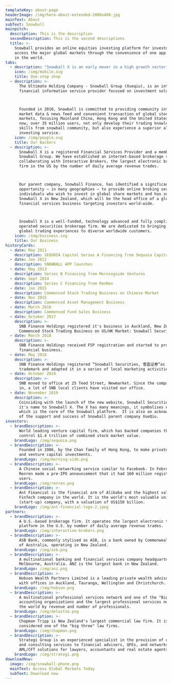 ```yaml
---
templateKey: about-page
headerImage: /img/hero-about-extended-2000x400.jpg
mainText: About
subText: Snowball
mainpitch:
  description: This is the description
  secondDescription: This is the second descriptions
  title: >-
    Snowball provides an online equities investing platform for investors to
    access the major global markets through the convenience of one app anywhere
    in the world.
tabs:
  - description: "Snowball X is an early mover in a high growth sector arising as a result of four forces that drive global financial services: Online trading, access to global markets, social information flows and fintech.\r\n\n* Open account、place orders、retrieve market reports all in one app; \n* Link to major stock exchanges, supports gearing, short-sale and t+0 trading; \n* Direct link to Xueqiu community to follow latest industry topics, get insights from professional investors and write your own investment stories."
    icon: /img/mobile.svg
    title: One-stop shop
  - description: >-
      The Ultimate Holding Company - Snowball Group (Xueqiu), is an internet
      financial information service provider focused on investment solutions.



      Founded in 2010, Snowball is committed to providing community interaction,
      market data & news feed and convenient transaction of global stock
      markets, focusing Mainland China, Hong Kong and the United States. Up to
      now, over 35 million users, not only develop their trading knowledge and
      skills from snowball community, but also experience a superior all-in-one
      investing service.
    icon: /img/people.svg
    title: Our Backers
  - description: >-
      Snowball X is a registered Financial Services Provider and a member of the
      Snowball Group. We have established an internet-based brokerage service,
      collaborating with Interactive Brokers, the largest electronic brokerage
      firm in the US by the number of daily average revenue trades. 



      Our parent company, Snowball Finance, has identified a significant
      opportunity – in many geographies – to provide online broking services to
      individuals who wish to invest in global share markets and has set up
      Snowball X in New Zealand, which will be the head office of a global
      financial services business targeting investors world-wide. 



      Snowball X is a well-funded, technology advanced and fully compliant
      operated securities brokerage firm. We are dedicated to bringing online
      global trading experiences to diverse worldwide customers.
    icon: /img/business.svg
    title: Our Business
historyCards:
  - date: May 2011
    description: SEQUOIA Capital Series A Financing from Sequoia Capital
  - date: Jan 2012
    description: SNOWBALL APP launches
  - date: May 2013
    description: Series B Financing from Morningside Ventures
  - date: Sept 2014
    description: Series C Financing from RenRen
  - date: Jan 2015
    description: Commenced Stock Trading Business on Chinese Market
  - date: Nov 2015
    description: Commenced Asset Management Business
  - date: March 2016
    description: Commenced Fund Sales Business
  - date: October 2017
    description: >-
      SNB Finance Holdings registered it's business in Auckland, New Zealand.
      Commenced Stock Trading Business on US/HK Market: Snowball Securities
  - date: March 2018
    description: >-
      SNB Finance Holdings received FSP registration and started to provide
      financial business.
  - date: May 2018
    description: >-
      SNB Finance Holdings registered “Snowball Securities, 雪盈证券“as brand
      trademark and adapted it in a series of local marketing activities.
  - date: October 2018
    description: >-
      SNB moved to office at 25 Teed Street, Newmarket. Since the company moved
      in, a lot of SNB local clients have visited our office.
  - date: November 2019
    description: >-
      Coinciding with the launch of the new website, Snowball Securities changed
      it's name to Snowball X. The X has many meanings, it symbolises eXchange
      which is the core of the Snowball platform.  It is also an acknowledgement
      of the support and success of Snowball parent company XueQiu. 
investors:
  - brandDescription: >-
      World leading venture capital firm, which has backed companies that now
      control $1.4 trillion of combined stock market value.
    brandLogo: /img/sequoia.png
  - brandDescription: >-
      Founded in 1986, by the Chan family of Hong Kong, to make private equity
      and venture capital investments.
    brandLogo: /img/morning-side.png
  - brandDescription: >-
      A Chinese social networking service similar to Facebook. In February 2011,
      Renren made a pre-IPO announcement that it had 160 million registered
      users.
    brandLogo: /img/renren.png
  - brandDescription: >-
      Ant Financial is the financial arm of Alibaba and the highest valued
      FinTech company in the world. It is the world's most valuable unicorn
      (start-up) company, with a valuation of US$150 billion.
    brandLogo: /img/ant-financial-logo-2.jpeg
partners:
  - brandDescription: >-
      A U.S.-based brokerage firm. It operates the largest electronic trading
      platform in the U.S. by number of daily average revenue trades.
    brandLogo: /img/interactive-brokers.png
  - brandDescription: >-
      ASB Bank, commonly stylised as ASB, is a bank owned by Commonwealth Bank
      of Australia, operating in New Zealand.
    brandLogo: /img/asb.png
  - brandDescription: >-
      A multinational banking and financial services company headquartered in
      Melbourne, Australia. ANZ is the largest bank in New Zealand.
    brandLogo: /img/anz.png
  - brandDescription: >-
      Hobson Wealth Partners Limited is a leading private wealth advisory team
      with offices in Auckland, Tauranga, Wellington and Christchurch.
    brandLogo: /img/hobson.png
  - brandDescription: >-
      A multinational professional services network and one of the "Big Four"
      accounting organizations and the largest professional services network in
      the world by revenue and number of professionals.
    brandLogo: /img/deloitte.png
  - brandDescription: >-
      Chapman Tripp is New Zealand's largest commercial law firm. It is
      considered one of the "big three" law firms.
    brandLogo: /img/chapman.png
  - brandDescription: >-
      Strategi Group is an experienced specialist in the provision of compliance
      and consulting services to financial advisers, QFEs, and networks, and
      AML/CFT solutions for lawyers, accountants and real estate agents.
    brandLogo: /img/strategi.png
downloadNow:
  image: /img/snowball-phone.png
  mainText: Access Global Markets Today
  subText: Download now
---
```


